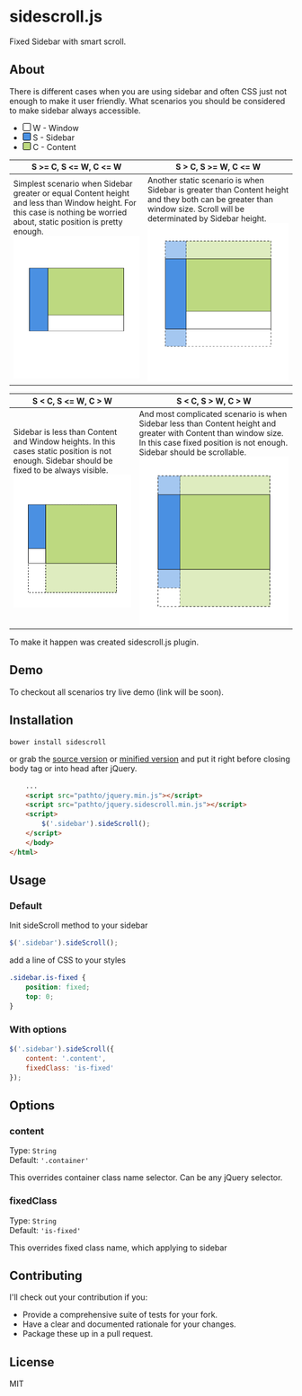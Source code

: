 # sidescroll.js

Fixed Sidebar with smart scroll.

## About

There is different cases when you are using sidebar and often CSS just not enough to make it user friendly.
What scenarios you should be considered to make sidebar always accessible.

- ![Window color](/proto/window.png) W - Window
- ![Sidebar color](/proto/sidebar.png) S - Sidebar
- ![Content color](/proto/content.png) C - Content

| S >= C, S <= W, C <= W | S > C, S >= W, C <= W |
| ------------- | ------------- |
| Simplest scenario when Sidebar greater or equal Content height and less than Window height. For this case is nothing be worried about, static position is pretty enough.![Case 2](/proto/case2.png)  | Another static scenario is when Sidebar is greater than Content height and they both can be greater than window size. Scroll will be determinated by Sidebar height. ![Case 3](/proto/case3.png)  |

| S < C, S <= W, C > W | S < C, S > W, C > W |
| ------------- | ------------- |
| Sidebar is less than Content and Window heights. In this cases static position is not enough. Sidebar should be fixed to be always visible. ![Case 1](/proto/case1.png) | And most complicated scenario is when Sidebar less than Content height and greater with Content than window size. In this case fixed position is not enough. Sidebar should be scrollable. ![Case 4](/proto/case4.png) |

To make it happen was created sidescroll.js plugin.

## Demo

To checkout all scenarios try live demo (link will be soon).


## Installation

    bower install sidescroll

or grab the [source version](https://raw.githubusercontent.com/godban/sidescroll/master/dist/jquery.sidescroll.js) or [minified version](https://raw.githubusercontent.com/godban/sidescroll/master/dist/jquery.sidescroll.min.js) and put it right before closing body tag or into head after jQuery.

```html
	...
	<script src="pathto/jquery.min.js"></script>
	<script src="pathto/jquery.sidescroll.min.js"></script>
	<script>
		$('.sidebar').sideScroll();
	</script>
	</body>
</html>
```

## Usage

### Default

Init sideScroll method to your sidebar

```javascript
$('.sidebar').sideScroll();
```

add a line of CSS to your styles

```css
.sidebar.is-fixed {
	position: fixed;
	top: 0;
}
```

### With options

```javascript
$('.sidebar').sideScroll({
	content: '.content',
	fixedClass: 'is-fixed'
});
```

## Options

### content
Type: `String`  
Default: `'.container'`

This overrides container class name selector. Can be any jQuery selector.

### fixedClass
Type: `String`  
Default: `'is-fixed'`

This overrides fixed class name, which applying to sidebar

## Contributing

I'll check out your contribution if you:

* Provide a comprehensive suite of tests for your fork.
* Have a clear and documented rationale for your changes.
* Package these up in a pull request.

## License

MIT
